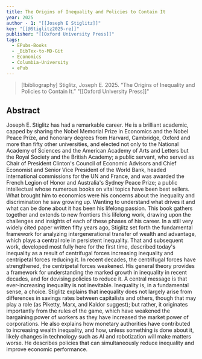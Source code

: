 ```yaml
---
title: The Origins of Inequality and Policies to Contain It
year: 2025
author - 1: "[[Joseph E Stiglitz]]"
key: "[[@Stiglitz2025-re]]"
publisher: "[[Oxford University Press]]"
tags:
  - EPubs-Books
  - _BibTex-to-MD-Git
  - Economics
  - Columbia-University
  - ePub
---
```


> [!bibliography]
> Stiglitz, Joseph E. 2025. “The Origins of Inequality and Policies to Contain It.” "[[Oxford University Press]]"

## Abstract
Joseph E. Stiglitz has had a remarkable career. He is a brilliant academic, capped by sharing the Nobel Memorial Prize in Economics and the Nobel Peace Prize, and honorary degrees from Harvard, Cambridge, Oxford and more than fifty other universities, and elected not only to the National Academy of Sciences and the American Academy of Arts and Letters but the Royal Society and the British Academy; a public servant, who served as Chair of President Clinton's Council of Economic Advisors and Chief Economist and Senior Vice President of the World Bank, headed international commissions for the UN and France, and was awarded the French Legion of Honor and Australia's Sydney Peace Prize; a public intellectual whose numerous books on vital topics have been best sellers. What brought him to economics were his concerns about the inequality and discrimination he saw growing up. Wanting to understand what drives it and what can be done about it has been his lifelong passion. This book gathers together and extends to new frontiers this lifelong work, drawing upon the challenges and insights of each of these phases of his career. In a still very widely cited paper written fifty years ago, Stiglitz set forth the fundamental framework for analyzing intergenerational transfer of wealth and advantage, which plays a central role in persistent inequality. That and subsequent work, developed most fully here for the first time, described today's inequality as a result of centrifugal forces increasing inequality and centripetal forces reducing it. In recent decades, the centrifugal forces have strengthened, the centripetal forces weakened. His general theory provides a framework for understanding the marked growth in inequality in recent decades, and for devising policies to reduce it. A central message is that ever-increasing inequality is not inevitable. Inequality is, in a fundamental sense, a choice. Stiglitz explains that inequality does not largely arise from differences in savings rates between capitalists and others, though that may play a role (as Piketty, Marx, and Kaldor suggest); but rather, it originates importantly from the rules of the game, which have weakened the bargaining power of workers as they have increased the market power of corporations. He also explains how monetary authorities have contributed to increasing wealth inequality, and how, unless something is done about it, likely changes in technology such as AI and robotization will make matters worse. He describes policies that can simultaneously reduce inequality and improve economic performance.